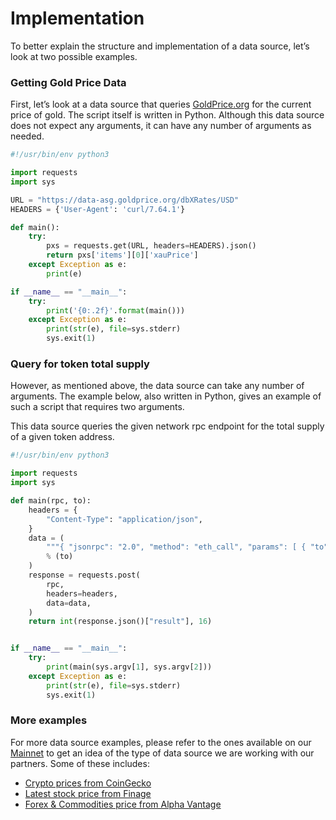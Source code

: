 <!--
order: 2
-->

# Implementation
To better explain the structure and implementation of a data source, let’s look at two possible examples.

### Getting Gold Price Data
First, let’s look at a data source that queries [GoldPrice.org](https://goldprice.org) for the current price of gold. 
The script itself is written in Python. Although this data source does not expect any arguments, it can have any number
of arguments as needed.

```python
#!/usr/bin/env python3

import requests
import sys

URL = "https://data-asg.goldprice.org/dbXRates/USD"
HEADERS = {'User-Agent': 'curl/7.64.1'}

def main():
    try:
        pxs = requests.get(URL, headers=HEADERS).json()
        return pxs['items'][0]['xauPrice']
    except Exception as e:
        print(e)

if __name__ == "__main__":
    try:
        print('{0:.2f}'.format(main()))
    except Exception as e:
        print(str(e), file=sys.stderr)
        sys.exit(1)
```

### Query for token total supply
However, as mentioned above, the data source can take any number of arguments. The example below, also written in 
Python, gives an example of such a script that requires two arguments.

This data source queries the given network rpc endpoint for the total supply of a given token address.

```python
#!/usr/bin/env python3

import requests
import sys

def main(rpc, to):
    headers = {
        "Content-Type": "application/json",
    }
    data = (
        """{ "jsonrpc": "2.0", "method": "eth_call", "params": [ { "to": "%s", "data": "0x18160ddd" }, "latest" ], "id": 1 }"""
        % (to)
    )
    response = requests.post(
        rpc,
        headers=headers,
        data=data,
    )
    return int(response.json()["result"], 16)


if __name__ == "__main__":
    try:
        print(main(sys.argv[1], sys.argv[2]))
    except Exception as e:
        print(str(e), file=sys.stderr)
        sys.exit(1)
```

### More examples
For more data source examples, please refer to the ones available on our [Mainnet](https://cosmoscan.io/data-sources) 
to get an idea of the type of data source we are working with our partners. Some of these includes:
- [Crypto prices from CoinGecko](https://cosmoscan.io/data-source/2#code)
- [Latest stock price from Finage](https://cosmoscan.io/data-source/25#code)
- [Forex & Commodities price from Alpha Vantage](https://cosmoscan.io/data-source/9#code)
